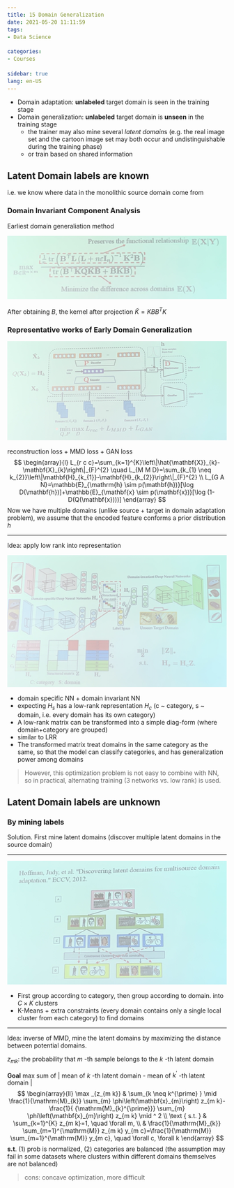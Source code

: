 ```yaml
---
title: 15 Domain Generalization
date: 2021-05-20 11:11:59
tags: 
- Data Science

categories: 
- Courses

sidebar: true
lang: en-US
---
```


- Domain adaptation: **unlabeled** target domain is seen in the training stage
- Domain generalization: **unlabeled** target domain is **unseen** in the training stage
  - the trainer may also mine several *latent domain*s (e.g. the real image set and the cartoon image set may both occur and undistinguishable during the training phase)
  - or train based on shared information

<!-- more -->

## Latent Domain labels are known

i.e. we know where data in the monolithic source domain come from

### Domain Invariant Component Analysis

Earliest domain generaliation method

![image-20210520111716621](./img/15_general/image-20210520111716621.png)

After obtaining $B$, the kernel after projection $\tilde{K} = KBB^TK$

### Representative works of Early Domain Generalization

![image-20210520112141118](./img/15_general/image-20210520112141118.png)

reconstruction loss + MMD loss + GAN loss
$$
\begin{array}{l}
L_{r c c}=\sum_{k=1}^{K}\left\|\hat{\mathbf{X}}_{k}-\mathbf{X}_{k}\right\|_{F}^{2} \quad L_{M M D}=\sum_{k_{1} \neq k_{2}}\left\|\mathbf{H}_{k_{1}}-\mathbf{H}_{k_{2}}\right\|_{F}^{2} \\
L_{G A N}=\mathbb{E}_{\mathrm{h} \sim p(\mathbf{h})}[\log D(\mathbf{h})]+\mathbb{E}_{\mathbf{x} \sim p(\mathbf{x})}[\log (1-D(Q(\mathbf{x})))]
\end{array}
$$
Now we have multiple domains (unlike source + target in domain adaptation problem), we assume that the encoded feature conforms a prior distribution $h$

***

Idea: apply low rank into representation

![image-20210520112552512](./img/15_general/image-20210520112552512.png)

- domain specific NN + domain invariant NN
- expecting $H_s$ has a low-rank representation $H_c$ (c ~ category, s ~ domain, i.e. every domain has its own category)
- A low-rank matrix can be transformed into a simple diag-form (where domain+category are grouped)
- similar to LRR
- The transformed matrix treat domains in the same category as the same, so that the model can classify categories, and has generalization power among domains

> However, this optimization problem is not easy to combine with NN, so in practical, alternating training (3 networks vs. low rank) is used.

## Latent Domain labels are unknown

### By mining labels

Solution. First mine latent domains (discover multiple latent domains in the source domain)

***

![image-20210520113141890](./img/15_general/image-20210520113141890.png)

- First group according to category, then group according to domain. into $C\times K$ clusters
- K-Means + extra constraints (every domain contains only a single local cluster from each category) to find domains

***

Idea: inverse of MMD, mine the latent domains by maximizing the distance between potential domains.

$z_{m k}:$ the probability that $m$ -th sample belongs to the $k$ -th latent domain

**Goal** max sum of | mean of $k$ -th latent domain - mean of $k^{\prime}$ -th latent domain |
$$
\begin{array}{ll}
\max _{z_{m k}} & \sum_{k \neq k^{\prime} } \mid \frac{1}{\mathrm{M}_{k}} \sum_{m} \phi\left(\mathbf{x}_{m}\right) z_{m k}-\frac{1}{ {\mathrm{M}_{k}^{\prime}}} \sum_{m} \phi\left(\mathbf{x}_{m}\right) z_{m k} \mid ^ 2 \\
\text { s.t. } & \sum_{k=1}^{K} z_{m k}=1, \quad \forall m, \\
& \frac{1}{\mathrm{M}_{k}} \sum_{m=1}^{\mathrm{M}} z_{m k} y_{m c}=\frac{1}{\mathrm{M}} \sum_{m=1}^{\mathrm{M}} y_{m c}, \quad \forall c, \forall k
\end{array}
$$
**s.t**. (1) prob is normalized, (2) categories are balanced (the assumption may fail in some datasets where clusters within different domains themselves are not balanced)

> cons: concave optimization, more difficult